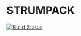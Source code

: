 # STRUMPACK

[![Build Status](https://github.com/brendonchau/STRUMPACK.jl/actions/workflows/CI.yml/badge.svg?branch=main)](https://github.com/brendonchau/STRUMPACK.jl/actions/workflows/CI.yml?query=branch%3Amain)
